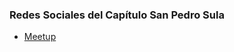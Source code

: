 <!--### Chapter Information
* Chapter Region

### Social Links
* [Meetup]()
* [Social Link](#)-->
### Redes Sociales del Capítulo San Pedro Sula
* [Meetup](https://www.meetup.com/es/OWASP-San-Pedro-Sula-Chapter/)
